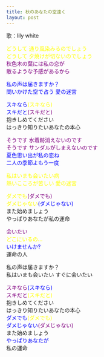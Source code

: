 ```yaml
---
title: 秋のあなたの空遠く
layout: post
---
```

歌：lily white

<p><font color="yellow">どうして 通り風染みるのでしょう<br />
どうして 夕焼けが切ないのでしょう</font><br />
<font color="purple">秋色木の葉には私の恋が<br />
散るような予感があるから</font></p>

<p><font color="blue">私の声は届きますか？<br />
問いかけた空で占う 愛の迷宮</font></p>

<p><font color="blue">スキなら</font><font color="yellow">(スキなら)</font><br />
<font color="blue">スキだと</font><font color="purple">(スキだと)</font><br />
抱きしめてください<br />
はっきり知りたいあなたの本心</p>

<p><font color="purple">そうです 水着跡消えないのです<br />
そうです サンダルがしまえないのです</font><br />
<font color="blue">夏色思い出が私の恋ね<br />
二人の季節よもう一度</font></p>

<p><font color="yellow">私はいまも会いたい病<br />
熱いこころが苦しい 愛の迷宮</font></p>

<p><font color="yellow">ダメでも</font><font color="purple">(ダメでも)</font><br />
<font color="yellow">ダメじゃない</font><font color="blue">(ダメじゃない)</font><br />
また始めましょう<br />
やっぱりあなたが私の運命</p>

<p><font color="purple">会いたい</font><br />
<font color="yellow">どこにいるの...</font><br />
<font color="blue">いけませんか?</font><br />
運命の人</p>

<p>私の声は届きますか？<br />
私はいまも会いたい すぐに会いたい</p>

<p><font color="purple">スキなら</font><font color="blue">(スキなら)</font><br />
<font color="purple">スキだと</font><font color="yellow">(スキだと)</font><br />
抱きしめてください<br />
はっきり知りたいあなたの本心<br />
<font color="blue">ダメでも</font><font color="yellow">(ダメでも)</font><br />
<font color="blue">ダメじゃない</font><font color="purple">(ダメじゃない)</font><br />
また始めましょう<br />
<font color="blue">やっぱりあなたが</font><br />
私の運命</p>